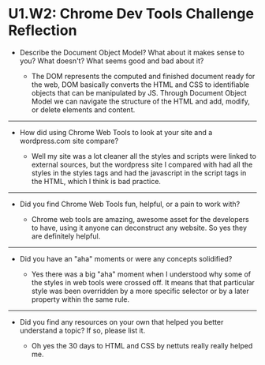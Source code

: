# U1.W2: Chrome Dev Tools Challenge Reflection

* Describe the Document Object Model? What about it makes sense to you? What doesn't? What seems good and bad about it?

	* The DOM represents the computed and finished document ready for the web, DOM basically converts the HTML and CSS 		  to identifiable objects that can be manipulated by JS. Through Document Object Model we can navigate the		  structure of the HTML and add, modify, or delete elements and content.
	
---		
* How did using Chrome Web Tools to look at your site and a wordpress.com site compare?

	* Well my site was a lot cleaner all the styles and scripts were linked to external sources, but the wordpress site I 				compared with had all the styles in the styles tags and had the javascript in the script tags in the HTML, which I think 		is bad practice.

---
* Did you find Chrome Web Tools fun, helpful, or a pain to work with?

 	* Chrome web tools are amazing, awesome asset for the developers to have, using it anyone can deconstruct any website. So 			yes they are definitely helpful.
 	
---
* Did you have an "aha" moments or were any concepts solidified?

	* Yes there was a big "aha" moment when I understood why some of the styles in web tools were crossed off. It means that 			that particular style was been overridden by a more specific selector or by a later property within the same rule.
	
---	
* Did you find any resources on your own that helped you better understand a topic? If so, please list it.

	* Oh yes the 30 days to HTML and CSS by nettuts really really helped me.
